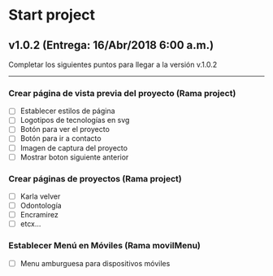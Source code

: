 # Start project

## v1.0.2 (Entrega: 16/Abr/2018 6:00 a.m.)

Completar los siguientes puntos para llegar a la versión v.1.0.2

---
### Crear página de vista previa del proyecto (Rama project)
- [ ]  Establecer estilos de página
- [ ]  Logotipos de tecnologías en svg
- [ ]  Botón para ver el proyecto
- [ ]  Botón para ir a contacto
- [ ]  Imagen de captura del proyecto
- [ ]  Mostrar boton siguiente anterior

### Crear páginas de proyectos (Rama project)
- [ ]  Karla velver
- [ ]  Odontología
- [ ]  Encramirez
- [ ]  etcx...

### Establecer Menú en Móviles (Rama movilMenu)
- [ ] Menu amburguesa para dispositivos móviles
